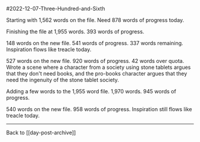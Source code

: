 #2022-12-07-Three-Hundred-and-Sixth

Starting with 1,562 words on the file.  Need 878 words of progress today.

Finishing the file at 1,955 words.  393 words of progress.

148 words on the new file.  541 words of progress.  337 words remaining.  Inspiration flows like treacle today.

527 words on the new file.  920 words of progress.  42 words over quota.  Wrote a scene where a character from a society using stone tablets argues that they don't need books, and the pro-books character argues that they need the ingenuity of the stone tablet society.

Adding a few words to the 1,955 word file.  1,970 words.  945 words of progress.

540 words on the new file.  958 words of progress.  Inspiration still flows like treacle today.

---
Back to [[day-post-archive]]